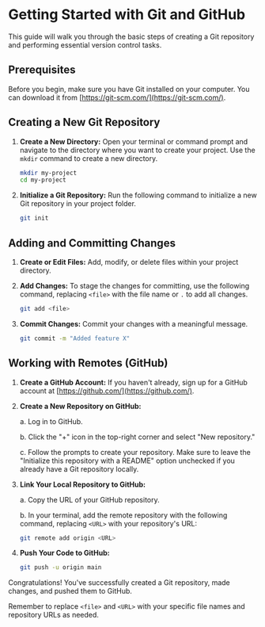 # Getting Started with Git and GitHub

This guide will walk you through the basic steps of creating a Git repository and performing essential version control tasks.

## Prerequisites

Before you begin, make sure you have Git installed on your computer. You can download it from [https://git-scm.com/](https://git-scm.com/).

## Creating a New Git Repository

1. **Create a New Directory:** Open your terminal or command prompt and navigate to the directory where you want to create your project. Use the `mkdir` command to create a new directory.

    ```bash
    mkdir my-project
    cd my-project
    ```

2. **Initialize a Git Repository:** Run the following command to initialize a new Git repository in your project folder.

    ```bash
    git init
    ```

## Adding and Committing Changes

1. **Create or Edit Files:** Add, modify, or delete files within your project directory.

2. **Add Changes:** To stage the changes for committing, use the following command, replacing `<file>` with the file name or `.` to add all changes.

    ```bash
    git add <file>
    ```

3. **Commit Changes:** Commit your changes with a meaningful message.

    ```bash
    git commit -m "Added feature X"
    ```

## Working with Remotes (GitHub)

1. **Create a GitHub Account:** If you haven't already, sign up for a GitHub account at [https://github.com/](https://github.com/).

2. **Create a New Repository on GitHub:**

    a. Log in to GitHub.

    b. Click the "+" icon in the top-right corner and select "New repository."

    c. Follow the prompts to create your repository. Make sure to leave the "Initialize this repository with a README" option unchecked if you already have a Git repository locally.

3. **Link Your Local Repository to GitHub:**

    a. Copy the URL of your GitHub repository.

    b. In your terminal, add the remote repository with the following command, replacing `<URL>` with your repository's URL:

    ```bash
    git remote add origin <URL>
    ```

4. **Push Your Code to GitHub:**

    ```bash
    git push -u origin main
    ```

Congratulations! You've successfully created a Git repository, made changes, and pushed them to GitHub.

Remember to replace `<file>` and `<URL>` with your specific file names and repository URLs as needed.